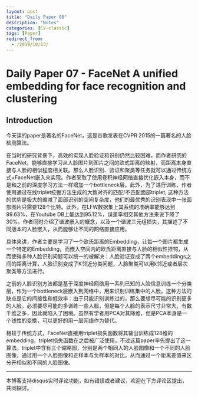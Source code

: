 ```yaml
---
layout: post
title: "Daily Paper 08"
description: "Notes"
categories: [CV-classic]
tags: [Paper]
redirect_from:
  - /2019/10/13/
---
```


# Daily Paper 07 - FaceNet A unified embedding for face recognition and clustering  

## Introduction  

今天读的paper是著名的FaceNet，这是谷歌发表在CVPR 2015的一篇著名的人脸检测算法。  

在当时的研究背景下，高效的实现人脸验证和识别仍然比较困难，而作者研究的FaceNet，能够直接学习从人脸图片到图片之间的欧式距离的映射，而距离本身直接与人脸的相似程度相关联。那么人脸识别、验证和聚类等任务就可以通过传统方式+FaceNet嵌入来实现。作者采取了使用卷积神经网络直接优化嵌入本身，而不是和之前的深度学习方法一样增加一个bottleneck层。此外，为了进行训练，作者使用通过在线triplet挖掘方法生成的大致对齐的匹配/不匹配面部triplet, 这种方法的优势是极大的缩减了面部识别的空间复杂度，他们的最优秀的识别表现中一张面部图片只需要128个比特。此外，在LFW数据集上其系统的准确率能够达到99.63%，在Youtube DB上能达到95.12%，误差率相交其他方法来说下降了30%。作者同时介绍了谐波嵌入的概念，以及一个谐波三元组损失，其描述了不同版本的人脸嵌入，从而能够让不同的网络直接应用。  

具体来讲，作者主要是学习了一个欧氏距离的Embedding，让每一个图片都生成一个特定的Embedding，而嵌入空间内的欧氏距离直接与人脸的相似性挂钩，从而使得多种人脸识别问题可以统一的被解决：人脸验证变成了两个embeddings之间的距离计算，人脸识别变成了K邻近分类问题，人脸聚类可以用k邻近或者层次聚类等方法进行。  

之前的人脸识别方法都是基于深度神经网络用一系列已知的人脸信息训练一个分类层，作为一个bottleneck层嵌入到网络中，用来识别训练集中的人脸。这种方法的缺点是它的间接性和低效率：由于只能识别训练过的，那么要想尽可能的识别更多的人脸，必须要尽可能的多训练一些人脸，但是每个人脸的表示尺寸非常大，有数千维之多，因此就陷入了困境。虽然有学者用PCA对其降维，但是PCA本身是一个线性的变换，可以更好的用一层网络作为替代。  

相较于传统方式，FaceNet直接用triplet损失函数将其输出训练成128维的embedding，triplet损失函数在之后被广泛使用，不过这篇paper率先提出了这一算法。triplet中含有三个缩略图，分别是两个相同人的人脸图像和一个不同的人脸图像，通过用一个人脸图像和正样本与负样本的对比，从而通过一个距离差值来区分开相似和不同的人脸图像。

---
本博客支持disqus实时评论功能，如有错误或者建议，欢迎在下方评论区提出，共同探讨。  
